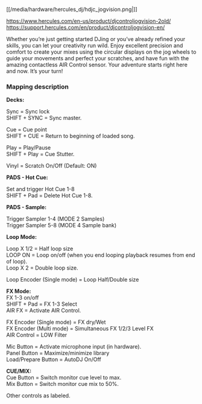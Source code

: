 [[/media/hardware/hercules_dj/hdjc_jogvision.png|]]

<https://www.hercules.com/en-us/product/djcontroljogvision-2old/>
<https://support.hercules.com/en/product/djcontroljogvision-en/>

Whether you’re just getting started DJing or you’ve already refined your
skills, you can let your creativity run wild. Enjoy excellent precision
and comfort to create your mixes using the circular displays on the jog
wheels to guide your movements and perfect your scratches, and have fun
with the amazing contactless AIR Control sensor. Your adventure starts
right here and now. It’s your turn\!

### Mapping description

**Decks:**

Sync = Sync lock  
SHIFT + SYNC = Sync master.  

Cue = Cue point  
SHIFT + CUE = Return to beginning of loaded song.  

Play = Play/Pause  
SHIFT + Play = Cue Stutter.  

  

Vinyl = Scratch On/Off (Default: ON)  
  
  

**PADS - Hot Cue:**  

Set and trigger Hot Cue 1-8  
SHIFT + Pad = Delete Hot Cue 1-8.  

**PADS - Sample:**  
  
Trigger Sampler 1-4 (MODE 2 Samples)  
Trigger Sampler 5-8 (MODE 4 Sample bank)  
  
**Loop Mode:**  

Loop X 1/2 = Half loop size  
LOOP ON = Loop on/off (when you end looping playback resumes from end of
loop).  
Loop X 2 = Double loop size.  
  
Loop Encoder (Single mode) = Loop Half/Double size  
  
**FX Mode:**  
FX 1-3 on/off  
SHIFT + Pad = FX 1-3 Select  
AIR FX = Activate AIR Control.  
  
FX Encoder (Single mode) = FX dry/Wet  
FX Encoder (Multi mode) = Simultaneous FX 1/2/3 Level FX  
AIR Control = LOW Filter  
  
Mic Button = Activate microphone input (in hardware).  
Panel Button = Maximize/minimize library  
Load/Prepare Button = AutoDJ On/Off  
  
**CUE/MIX:**  
Cue Button = Switch monitor cue level to max.  
Mix Button = Switch monitor cue mix to 50%.  
  
Other controls as labeled.
